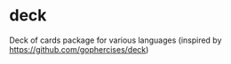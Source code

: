 # deck
Deck of cards package for various languages (inspired by https://github.com/gophercises/deck)
